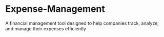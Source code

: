# Expense-Management
A financial management tool designed to help companies track, analyze, and manage their expenses efficiently
